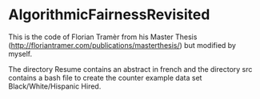 # AlgorithmicFairnessRevisited
This is the code of Florian Tramèr from his Master Thesis (http://floriantramer.com/publications/masterthesis/) but modified by myself.

The directory Resume contains an abstract in french and the directory src contains a bash file to create the counter example data set Black/White/Hispanic Hired.
